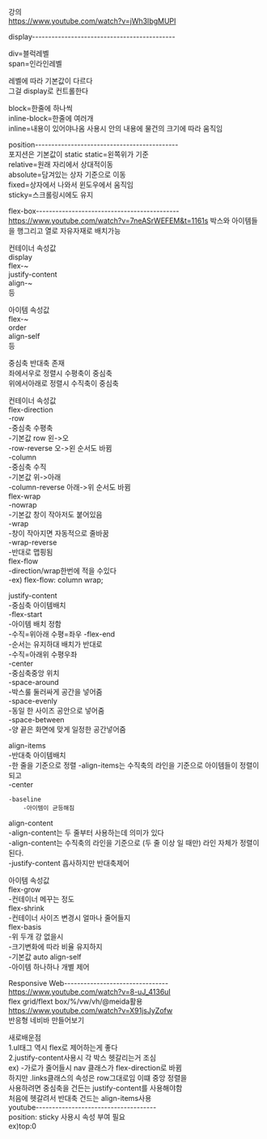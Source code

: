 강의  
https://www.youtube.com/watch?v=jWh3IbgMUPI  

display--------------------------------------------  

div=블럭레벨  
span=인라인레벨  

레벨에 따라 기본값이 다르다  
그걸 display로 컨트롤한다  

block=한줄에 하나씩  
inline-block=한줄에 여러개  
inline=내용이 있어야나옴 사용시 안의 내용에 물건의 크기에 따라 움직임  

position--------------------------------------------  
포지션은 기본값이 static
static=왼쪽위가 기준  
relative=원래 자리에서 상대적이동  
absolute=담겨있는 상자 기준으로 이동  
fixed=상자에서 나와서 윈도우에서 움직임  
sticky=스크롤링시에도 유지  

flex-box--------------------------------------------  
https://www.youtube.com/watch?v=7neASrWEFEM&t=1161s
박스와 아이템들을 행그리고 열로 자유자재로 배치가능  

컨테이너 속성값  
display  
flex-~  
justify-content  
align-~  
등  

아이템 속성값  
flex-~  
order  
align-self  
등  

중심축 반대축  존재  
좌에서우로 정렬시 수평축이 중심축  
위에서아래로 정렬시 수직축이 중심축  

컨테이너 속성값   
flex-direction  
    -row  
        -중심축 수평축  
        -기본값 row 왼->오  
        -row-reverse 오->왼 순서도 바뀜  
    -column  
        -중심축 수직  
        -기본값 위->아래  
        -column-reverse 아래->위 순서도 바뀜  
flex-wrap  
    -nowrap  
        -기본값 창이 작아저도 붙어있음  
    -wrap  
        -창이 작아지면 자동적으로 줄바꿈  
    -wrap-reverse  
        -반대로 맵핑됨  
flex-flow  
    -direction/wrap한번에 적을 수있다  
    -ex) flex-flow: column wrap;  

justify-content  
-중심축 아이템배치  
    -flex-start  
        -아이템 배치 정함  
        -수직=위아래 수평=좌우 
    -flex-end  
        -순서는 유지하대 배치가 반대로  
        -수직=아래위 수평우좌  
    -center  
        -중심축중앙 위치  
    -space-around  
        -박스룰 둘러싸게 공간을 넣어줌  
    -space-evenly  
        -동일 한 사이즈 공안으로 넣어줌  
    -space-between  
        -양 끝은 화면에 맞게 일정한 공간넣어줌  

align-items  
-반대축 아이템배치  
-한 줄을 기준으로 정렬 
-align-items는 수직축의 라인을 기준으로 아이템들이 정렬이 되고  
    -center  

    -baseline  
        -아이템이 균등해짐  
align-content  
-align-content는 두 줄부터 사용하는데 의미가 있다  
-align-content는 수직축의 라인을 기준으로 (두 줄 이상 일 때만) 라인 자체가 정렬이 된다.  
-justify-content 흡사하지만 반대축제어  


아이템 속성값  
flex-grow  
    -컨테이너 메꾸는 정도  
flex-shrink  
    -컨테이너 사이즈 변경시 얼마나 줄어들지  
flex-basis  
    -위 두개 강 없을시  
    -크기변화에 따라 비율 유지하지  
    -기본값 auto
align-self  
    -아이템 하나하나 개별 제어  

Responsive Web--------------------------------  
https://www.youtube.com/watch?v=8-uJ_4136uI  
flex grid/flext box/%/vw/vh/@meida활용  
https://www.youtube.com/watch?v=X91jsJyZofw  
반응형 네비바 만들어보기  

새로배운점  
1.ul태그 역시 flex로 제어하는게 좋다  
2.justify-content사용시 각 박스 헷갈리는거 조심  
ex)
-가로가 줄어들시 nav 클래스가 flex-direction로 바뀜  
하지만 .links클래스의 속성은 row그대로임 이떄 중앙 정렬을  
사용하려면 중심축을 건든는 justify-content를 사용해야함  
처음에 헷갈려서 반대축 건드는 align-items사용  
youtube-------------------------------------  
position: sticky 사용시 속성 부여 필요  
ex)top:0  
